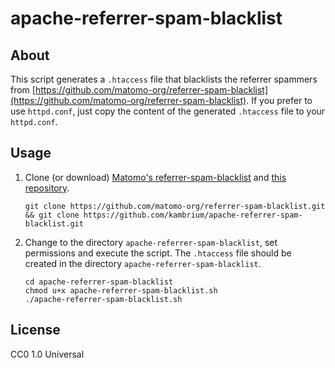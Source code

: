 apache-referrer-spam-blacklist
==============================

About
-----
This script generates a `.htaccess` file that blacklists the referrer spammers from [https://github.com/matomo-org/referrer-spam-blacklist](https://github.com/matomo-org/referrer-spam-blacklist). If you prefer to use `httpd.conf`, just copy the content of the generated `.htaccess` file to your `httpd.conf`.

Usage
-----
1. Clone (or download) [Matomo's referrer-spam-blacklist](https://github.com/matomo-org/referrer-spam-blacklist) and [this repository](https://github.com/kambrium/apache-referrer-spam-blacklist).

    ```
    git clone https://github.com/matomo-org/referrer-spam-blacklist.git && git clone https://github.com/kambrium/apache-referrer-spam-blacklist.git
    ```

2. Change to the directory `apache-referrer-spam-blacklist`, set permissions and execute the script. The `.htaccess` file should be created in the directory `apache-referrer-spam-blacklist`.

    ```
    cd apache-referrer-spam-blacklist
    chmod u+x apache-referrer-spam-blacklist.sh
    ./apache-referrer-spam-blacklist.sh
    ```

License
-------
CC0 1.0 Universal